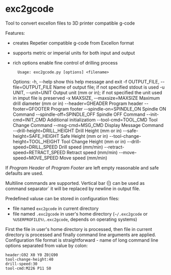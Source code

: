 # exc2gcode

Tool to convert excellon files to 3D printer compatible g-code

Features:

* creates Repetier compatible g-code from Excellon format
* supports metric or imperial units for both input and output
* rich options enable fine control of drilling process


        Usage: exc2gcode.py [options] <filename>

	Options:
	-h, --help            show this help message and exit
	-f OUTPUT_FILE, --file=OUTPUT_FILE
				Name of output file; if not specified stdout is used
	-u UNIT, --unit=UNIT  Output unit (mm or in); if not specified the unit used
				in imput file is preserved
	-x MAXSIZE, --maxsize=MAXSIZE
				Maximum drill diameter (mm or in)
	--header=GHEADER      Program header
	--footer=GFOOTER      Program footer
	--spindle-on=SPINDLE_ON
				Spindle ON Command
	--spindle-off=SPINDLE_OFF
				Spindle OFF Command
	--init-cmd=INIT_CMD   Additional initializatiom
	--tool-cmd=TOOL_CMD   Tool Change Command
	--msg-cmd=MSG_CMD     Display Message Command
	--drill-height=DRILL_HEIGHT
				Drill Height (mm or in)
	--safe-height=SAFE_HEIGHT
				Safe Height  (mm or in)
	--tool-change-height=TOOL_HEIGHT
				Tool Change Height  (mm or in)
	--drill-speed=DRILL_SPEED
				Drill speed (mm/min)
	--retract-speed=RETRACT_SPEED
				Retract speed (mm/min)
	--move-speed=MOVE_SPEED
				Move speed (mm/min)

If *Program Header* of *Program Footer* are left empty reasonable and safe defaults are used.

Multiline commands are supported. Vertical bar (|) can be used as command separator` it will be replaced by newline in output file.

Predefined valuse can be stored in configuration files:
* file named `exc2gcode` in current directory
* file named `.exc2gcode` in user's home directory (`~/.exc2gcode` or `%USERPROFILE%\.exc2gcode`, depends on operating systems)

First the file in user's home directory is processed, then file in current directory is processed and finally command line arguments are applied. Configuration file
format is straightforward - name of long command line options separated from value by colon:

	header:G92 X0 Y0 Z0|G90
	tool-change-height:40
	drill-speed:30
	tool-cmd:M226 P11 S0

